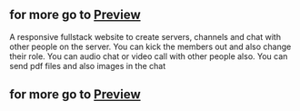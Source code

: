## for more go to [Preview](https://webchat-production-0ef0.up.railway.app/)

A responsive fullstack website to create servers, channels and chat with other people on the server. You
can kick the members out and also change their role. You can audio chat or video call with other people
also. You can send pdf files and also images in the chat

## for more go to [Preview](https://webchat-production-0ef0.up.railway.app/)
